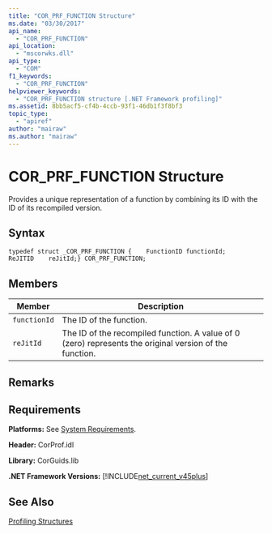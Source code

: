 ```yaml
---
title: "COR_PRF_FUNCTION Structure"
ms.date: "03/30/2017"
api_name: 
  - "COR_PRF_FUNCTION"
api_location: 
  - "mscorwks.dll"
api_type: 
  - "COM"
f1_keywords: 
  - "COR_PRF_FUNCTION"
helpviewer_keywords: 
  - "COR_PRF_FUNCTION structure [.NET Framework profiling]"
ms.assetid: 8bb5acf5-cf4b-4ccb-93f1-46db1f3f8bf3
topic_type: 
  - "apiref"
author: "mairaw"
ms.author: "mairaw"
---
```

# COR_PRF_FUNCTION Structure
Provides a unique representation of a function by combining its ID with the ID of its recompiled version.  

## Syntax  

```  
typedef struct _COR_PRF_FUNCTION {    FunctionID functionId;    ReJITID    reJitId;} COR_PRF_FUNCTION;  
```  

## Members  


|Member|Description|  
|------------|-----------------|  
|`functionId`|The ID of the function.|  
|`reJitId`|The ID of the recompiled function. A value of 0 (zero) represents the original version of the function.|  

## Remarks  

## Requirements  
 **Platforms:** See [System Requirements](../../../../docs/framework/get-started/system-requirements.md).  

 **Header:** CorProf.idl  

 **Library:** CorGuids.lib  

 **.NET Framework Versions:** [!INCLUDE[net_current_v45plus](../../../../includes/net-current-v45plus-md.md)]  

## See Also  
 [Profiling Structures](../../../../docs/framework/unmanaged-api/profiling/profiling-structures.md)
